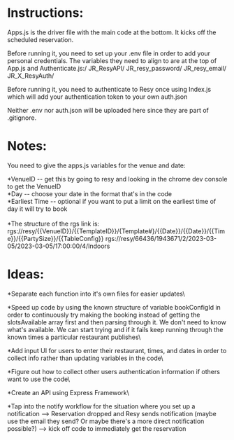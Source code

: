 # Instructions:

Apps.js is the driver file with the main code at the bottom. It kicks off the scheduled reservation.

Before running it, you need to set up your .env file in order to add your personal credentials. The variables they need to align to are at the top of App.js and Authenticate.js:/
JR_ResyAPI/
JR_resy_password/
JR_resy_email/
JR_X_ResyAuth/

Before running it, you need to authenticate to Resy once using Index.js which will add your authentication token to your own auth.json

Neither .env nor auth.json will be uploaded here since they are part of .gitignore.

# Notes:

You need to give the apps.js variables for the venue and date:

*VenueID -- get this by going to resy and looking in the chrome dev console to get the VenueID\
*Day -- choose your date in the format that's in the code\
*Earliest Time -- optional if you want to put a limit on the earliest time of day it will try to book\
\
*The structure of the rgs link is:\
rgs://resy/{{VenueID}}/{{TemplateID}}/{Template#}/{{Date}}/{{Date}}/{{Time}}/{{PartySize}}/{{TableConfig}}
rgs://resy/66436/1943671/2/2023-03-05/2023-03-05/17:00:00/4/Indoors


# Ideas:

*Separate each function into it's own files for easier updates\

*Speed up code by using the known structure of variable bookConfigId in order to continuously try making the booking instead of getting the slotsAvailable array first and then parsing through it. We don't need to know what's available. We can start trying and if it fails keep running through the known times a particular restaurant publishes\

*Add input UI for users to enter their restaurant, times, and dates in order to collect info rather than updating variables in the code\

*Figure out how to collect other users authentication information if others want to use the code\

*Create an API using Express Framework\

*Tap into the notify workflow for the situation where you set up a notification --> Reservation dropped and Resy sends notification (maybe use the email they send? Or maybe there's a more direct notification possible?) --> kick off code to immediately get the reservation

